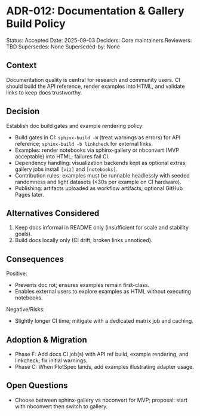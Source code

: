 # ADR-012: Documentation & Gallery Build Policy

Status: Accepted
Date: 2025-09-03
Deciders: Core maintainers
Reviewers: TBD
Supersedes: None
Superseded-by: None

## Context

Documentation quality is central for research and community users. CI should build the API reference, render examples into HTML, and validate links to keep docs trustworthy.

## Decision

Establish doc build gates and example rendering policy:

- Build gates in CI: `sphinx-build -W` (treat warnings as errors) for API reference; `sphinx-build -b linkcheck` for external links.
- Examples: render notebooks via sphinx-gallery or nbconvert (MVP acceptable) into HTML; failures fail CI.
- Dependency handling: visualization backends kept as optional extras; gallery jobs install `[viz]` and `[notebooks]`.
- Contribution rules: examples must be runnable headlessly with seeded randomness and light datasets (<30s per example on CI hardware).
- Publishing: artifacts uploaded as workflow artifacts; optional GitHub Pages later.

## Alternatives Considered

1. Keep docs informal in README only (insufficient for scale and stability goals).
2. Build docs locally only (CI drift; broken links unnoticed).

## Consequences

Positive:

- Prevents doc rot; ensures examples remain first-class.
- Enables external users to explore examples as HTML without executing notebooks.

Negative/Risks:

- Slightly longer CI time; mitigate with a dedicated matrix job and caching.

## Adoption & Migration

- Phase F: Add docs CI job(s) with API ref build, example rendering, and linkcheck; fix initial warnings.
- Phase C: When PlotSpec lands, add examples illustrating adapter usage.

## Open Questions

- Choose between sphinx-gallery vs nbconvert for MVP; proposal: start with nbconvert then switch to gallery.
